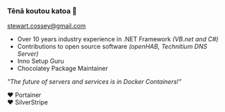 ### Tēnā koutou katoa 👋
stewart.cossey@gmail.com

- Over 10 years industry experience in .NET Framework _(VB.net and C#)_
- Contributions to open source software _(openHAB, Technitium DNS Server)_
- Inno Setup Guru
- Chocolatey Package Maintainer

_"The future of servers and services is in Docker Containers!"_

❤ Portainer  
❤ SilverStripe  
